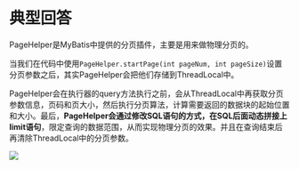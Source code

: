 # 典型回答

PageHelper是MyBatis中提供的分页插件，主要是用来做物理分页的。

当我们在代码中使用`PageHelper.startPage(int pageNum, int pageSize)`设置分页参数之后，其实PageHelper会把他们存储到ThreadLocal中。

PageHelper会在执行器的query方法执行之前，会从ThreadLocal中再获取分页参数信息，页码和页大小，然后执行分页算法，计算需要返回的数据块的起始位置和大小。最后，**PageHelper会通过修改SQL语句的方式，在SQL后面动态拼接上limit语句**，限定查询的数据范围，从而实现物理分页的效果。并且在查询结束后再清除ThreadLocal中的分页参数。


![](https://cdn.nlark.com/yuque/0/2024/png/33785829/1712156743499-671e4535-9c11-4ace-a926-2565e236f798.png?x-oss-process=image%2Fformat%2Cwebp%2Fresize%2Cw_750%2Climit_0#averageHue=%23fbfaf6&from=url&id=kuceq&originHeight=301&originWidth=750&originalType=binary&ratio=1.5&rotation=0&showTitle=false&status=done&style=none&title=)
